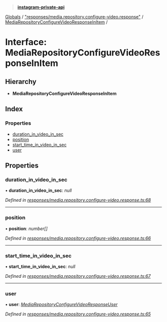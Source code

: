 > **[instagram-private-api](../README.md)**

[Globals](../README.md) / ["responses/media.repository.configure-video.response"](../modules/_responses_media_repository_configure_video_response_.md) / [MediaRepositoryConfigureVideoResponseInItem](_responses_media_repository_configure_video_response_.mediarepositoryconfigurevideoresponseinitem.md) /

# Interface: MediaRepositoryConfigureVideoResponseInItem

## Hierarchy

* **MediaRepositoryConfigureVideoResponseInItem**

## Index

### Properties

* [duration_in_video_in_sec](_responses_media_repository_configure_video_response_.mediarepositoryconfigurevideoresponseinitem.md#duration_in_video_in_sec)
* [position](_responses_media_repository_configure_video_response_.mediarepositoryconfigurevideoresponseinitem.md#position)
* [start_time_in_video_in_sec](_responses_media_repository_configure_video_response_.mediarepositoryconfigurevideoresponseinitem.md#start_time_in_video_in_sec)
* [user](_responses_media_repository_configure_video_response_.mediarepositoryconfigurevideoresponseinitem.md#user)

## Properties

###  duration_in_video_in_sec

• **duration_in_video_in_sec**: *null*

*Defined in [responses/media.repository.configure-video.response.ts:68](https://github.com/dilame/instagram-private-api/blob/e9c516c/src/responses/media.repository.configure-video.response.ts#L68)*

___

###  position

• **position**: *number[]*

*Defined in [responses/media.repository.configure-video.response.ts:66](https://github.com/dilame/instagram-private-api/blob/e9c516c/src/responses/media.repository.configure-video.response.ts#L66)*

___

###  start_time_in_video_in_sec

• **start_time_in_video_in_sec**: *null*

*Defined in [responses/media.repository.configure-video.response.ts:67](https://github.com/dilame/instagram-private-api/blob/e9c516c/src/responses/media.repository.configure-video.response.ts#L67)*

___

###  user

• **user**: *[MediaRepositoryConfigureVideoResponseUser](_responses_media_repository_configure_video_response_.mediarepositoryconfigurevideoresponseuser.md)*

*Defined in [responses/media.repository.configure-video.response.ts:65](https://github.com/dilame/instagram-private-api/blob/e9c516c/src/responses/media.repository.configure-video.response.ts#L65)*
